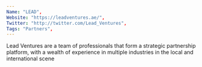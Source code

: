```yaml
--- 
Name: "LEAD", 
Website: "https://leadventures.ae/", 
Twitter: "http://twitter.com/Lead_Ventures", 
Tags: "Partners", 
--- 
```

<!--lang:en--> 
Lead Ventures are a team of professionals that form a strategic partnership platform, with a wealth of experience in multiple industries in the local and international scene
<!--lang:es--] 
Lead Ventures son un equipo de profesionales que forman una plataforma de asociación estratégica, con una gran experiencia en múltiples industrias en el escenario local e internacional.
<!--lang:de--] 
Lead Ventures ist ein Team von Fachleuten, die eine strategische Partnerschaftsplattform bilden, mit einem reichen Erfahrungsschatz in mehreren Branchen in der lokalen und internationalen Szene
<!--lang:fr--] 
Lead Ventures est une équipe de professionnels qui forment une plateforme de partenariat stratégique, avec une riche expérience dans de multiples industries sur la scène locale et internationale
<!--lang:pl--] 
Lead Ventures to zespół profesjonalistów, którzy tworzą platformę partnerstwa strategicznego, z bogatym doświadczeniem w wielu branżach na scenie lokalnej i międzynarodowej
<!--lang:uk--] 
Lead Ventures — це команда професіоналів, які формують платформу стратегічного партнерства, з багатим досвідом роботи в багатьох галузях на місцевій і міжнародній арені.
[!--lang:*--> 
